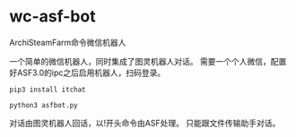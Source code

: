 # wc-asf-bot
ArchiSteamFarm命令微信机器人

一个简单的微信机器人，同时集成了图灵机器人对话。
需要一个个人微信，配置好ASF3.0的ipc之后启用机器人，扫码登录。

    pip3 install itchat

    python3 asfbot.py

对话由图灵机器人回话，以!开头命令由ASF处理。
只能跟文件传输助手对话。
